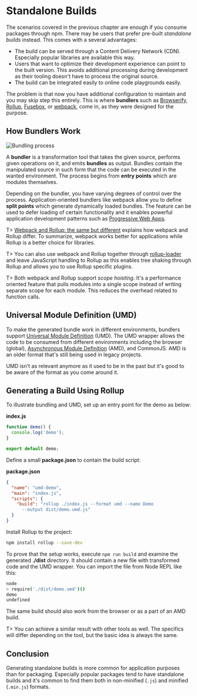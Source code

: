 # Standalone Builds

The scenarios covered in the previous chapter are enough if you consume packages through npm. There may be users that prefer pre-built *standalone builds* instead. This comes with a several advantages:

* The build can be served through a Content Delivery Network (CDN). Especially popular libraries are available this way.
* Users that want to optimize their development experience can point to the built version. This avoids additional processing during development as their tooling doesn't have to process the original source.
* The build can be integrated easily to online code playgrounds easily.

The problem is that now you have additional configuration to maintain and you may skip step this entirely. This is where **bundlers** such as [Browserify](http://browserify.org/), [Rollup](https://rollupjs.org/), [Fusebox](http://fuse-box.org/), or [webpack](https://webpack.js.org/), come in, as they were designed for the purpose.

## How Bundlers Work

![Bundling process](images/bundler.png)

A **bundler** is a transformation tool that takes the given source, performs given operations on it, and emits **bundles** as output. Bundles contain the manipulated source in such form that the code can be executed in the wanted environment. The process begins from **entry points** which are modules themselves.

Depending on the bundler, you have varying degrees of control over the process. Application-oriented bundlers like webpack allow you to define **split points** which generate dynamically loaded bundles. The feature can be used to defer loading of certain functionality and it enables powerful application development patterns such as [Progressive Web Apps](https://developers.google.com/web/progressive-web-apps/).

T> [Webpack and Rollup: the same but different](https://medium.com/webpack/webpack-and-rollup-the-same-but-different-a41ad427058c) explains how webpack and Rollup differ. To summarize, webpack works better for applications while Rollup is a better choice for libraries.

T> You can also use webpack and Rollup together through [rollup-loader](https://www.npmjs.com/package/rollup-loader) and leave JavaScript handling to Rollup as this enables tree shaking through Rollup and allows you to use Rollup specific plugins.

T> Both webpack and Rollup support *scope hoisting*. It's a performance oriented feature that pulls modules into a single scope instead of writing separate scope for each module. This reduces the overhead related to function calls.

## Universal Module Definition (UMD)

To make the generated bundle work in different environments, bundlers support [Universal Module Definition](https://github.com/umdjs/umd) (UMD). The UMD wrapper allows the code to be consumed from different environments including the browser (global), [Asynchronous Module Definition](http://requirejs.org/docs/whyamd.html) (AMD), and CommonJS. AMD is an older format that's still being used in legacy projects.

UMD isn't as relevant anymore as it used to be in the past but it's good to be aware of the format as you come around it.

## Generating a Build Using Rollup

To illustrate bundling and UMD, set up an entry point for the demo as below:

**index.js**

```javascript
function demo() {
  console.log('demo');
}

export default demo;
```

Define a small **package.json** to contain the build script:

**package.json**

```json
{
  "name": "umd-demo",
  "main": "index.js",
  "scripts": {
    "build": "rollup ./index.js --format umd --name Demo
      --output dist/demo.umd.js"
  }
}
```

Install Rollup to the project:

```bash
npm install rollup --save-dev
```

To prove that the setup works, execute `npm run build` and examine the generated **./dist** directory. It should contain a new file with transformed code and the UMD wrapper. You can import the file from Node REPL like this:

```bash
node
> require('./dist/demo.umd')()
demo
undefined
```

The same build should also work from the browser or as a part of an AMD build.

T> You can achieve a similar result with other tools as well. The specifics will differ depending on the tool, but the basic idea is always the same.

## Conclusion

Generating standalone builds is more common for application purposes than for packaging. Especially popular packages tend to have standalone builds and it's common to find them both in non-minified (`.js`) and minified (`.min.js`) formats.
